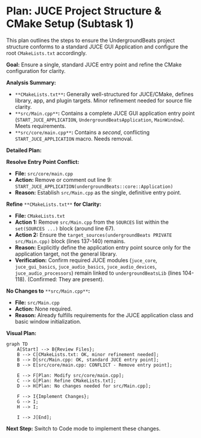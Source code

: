 # Plan: JUCE Project Structure & CMake Setup (Subtask 1)

This plan outlines the steps to ensure the UndergroundBeats project structure conforms to a standard JUCE GUI Application and configure the root `CMakeLists.txt` accordingly.

**Goal:** Ensure a single, standard JUCE entry point and refine the CMake configuration for clarity.

**Analysis Summary:**

*   `**CMakeLists.txt**`**:** Generally well-structured for JUCE/CMake, defines library, app, and plugin targets. Minor refinement needed for source file clarity.
*   `**src/Main.cpp**`**:** Contains a complete JUCE GUI application entry point (`START_JUCE_APPLICATION`, `UndergroundBeatsApplication`, `MainWindow`). Meets requirements.
*   `**src/core/main.cpp**`**:** Contains a _second_, conflicting `START_JUCE_APPLICATION` macro. Needs removal.

**Detailed Plan:**

**Resolve Entry Point Conflict:**

*   **File:** `src/core/main.cpp`
*   **Action:** Remove or comment out line 9: `START_JUCE_APPLICATION(undergroundBeats::core::Application)`
*   **Reason:** Establish `src/Main.cpp` as the single, definitive entry point.

**Refine** `**CMakeLists.txt**` **for Clarity:**

*   **File:** `CMakeLists.txt`
*   **Action 1:** Remove `src/Main.cpp` from the `SOURCES` list within the `set(SOURCES ...)` block (around line 67).
*   **Action 2:** Ensure the `target_sources(undergroundBeats PRIVATE src/Main.cpp)` block (lines 137-140) remains.
*   **Reason:** Explicitly define the application entry point source only for the application target, not the general library.
*   **Verification:** Confirm required JUCE modules (`juce_core`, `juce_gui_basics`, `juce_audio_basics`, `juce_audio_devices`, `juce_audio_processors`) remain linked to `undergroundBeatsLib` (lines 104-118). (Confirmed: They are present).

**No Changes to** `**src/Main.cpp**`**:**

*   **File:** `src/Main.cpp`
*   **Action:** None required.
*   **Reason:** Already fulfills requirements for the JUCE application class and basic window initialization.

**Visual Plan:**

```
graph TD
    A[Start] --> B{Review Files};
    B --> C[CMakeLists.txt: OK, minor refinement needed];
    B --> D[src/Main.cpp: OK, standard JUCE entry point];
    B --> E[src/core/main.cpp: CONFLICT - Remove entry point];

    E --> F[Plan: Modify src/core/main.cpp];
    C --> G[Plan: Refine CMakeLists.txt];
    D --> H[Plan: No changes needed for src/Main.cpp];

    F --> I{Implement Changes};
    G --> I;
    H --> I;

    I --> J[End];
```

**Next Step:** Switch to Code mode to implement these changes.